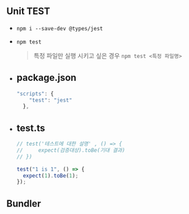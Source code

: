 ## Unit TEST

- `npm i --save-dev @types/jest`
- `npm test`
  > 특정 파일만 실행 시키고 싶은 경우 `npm test <특정 파일명>`
- ## package.json

  ```javascript
  "scripts": {
      "test": "jest"
    },
  ```

- ## test.ts

  ```javascript
  // test('테스트에 대한 설명' , () => {
  //     expect(검증대상).toBe(기대 결과)
  // })

  test("1 is 1", () => {
    expect(1).toBe(1);
  });
  ```
  
## Bundler
